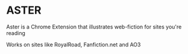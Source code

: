# ASTER

Aster is a Chrome Extension that illustrates web-fiction for sites you're reading

Works on sites like RoyalRoad, Fanfiction.net and AO3
